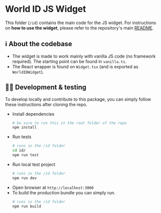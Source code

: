 # World ID JS Widget

This folder (`/id`) contains the main code for the JS widget. For instructions on **how to use the widget**, please refer to the repository's main [README](/README.md).

## ℹ️ About the codebase

- The widget is made to work mainly with vanilla JS code (no framework required). The starting point can be found in `vanilla.ts`.
- The React wrapper is found on `Widget.tsx` (and is exported as `WorldIDWidget`).

## 🧑‍💻 Development & testing

To develop locally and contribute to this package, you can simply follow these instructions after cloning the repo.

- Install dependencies
  ```bash
  # be sure to run this in the root folder of the repo
  npm install
  ```
- Run tests
  ```bash
  # runs in the /id folder
  cd id/
  npm run test
  ```
- Run local test project
  ```bash
  # runs in the /id folder
  npm run dev
  ```
- Open browser at `http://localhost:3000`
- To build the production bundle you can simply run.
  ```bash
  # runs in the /id folder
  npm run build
  ```
